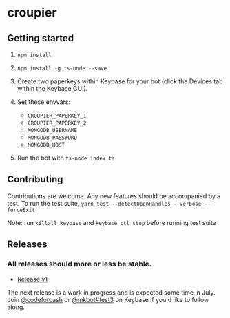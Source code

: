 # croupier

## Getting started

1. `npm install`
2. `npm install -g ts-node --save`
3. Create two paperkeys within Keybase for your bot (click the Devices tab within the Keybase GUI).
4. Set these envvars:

    * `CROUPIER_PAPERKEY_1`
    * `CROUPIER_PAPERKEY_2`
    * `MONGODB_USERNAME`
    * `MONGODB_PASSWORD`
    * `MONGODB_HOST`

5. Run the bot with `ts-node index.ts`

## Contributing

Contributions are welcome.  Any new features should be accompanied by a test.  To run the test suite, `yarn test --detectOpenHandles --verbose --forceExit`

Note: run `killall keybase` and `keybase ctl stop` before running test suite

## Releases
### All releases should more or less be stable.

* [Release v1](https://blog.codefor.cash/2019/07/01/finding-alice-and-bob-in-wonderland-a-writeup-of-croupier-the-keybase-bot/)

The next release is a work in progress and is expected some time in July.  Join [@codeforcash](https://keybase.io/team/codeforcash) or [@mkbot#test3](https://keybase.io/team/mkbot#test3) on Keybase if you'd like to follow along.
